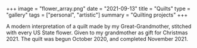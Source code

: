 +++
image = "flower_array.png"
date = "2021-09-13"
title = "Quilts"
type = "gallery"
tags = ["personal", "artistic"]
summary = "Quilting projects"
+++

A modern interpretation of a quilt made by my Great-Grandmother, stitched with every US State flower. Given to my grandmother as gift for Christmas 2021. The quilt was begun October 2020, and completed November 2021. 